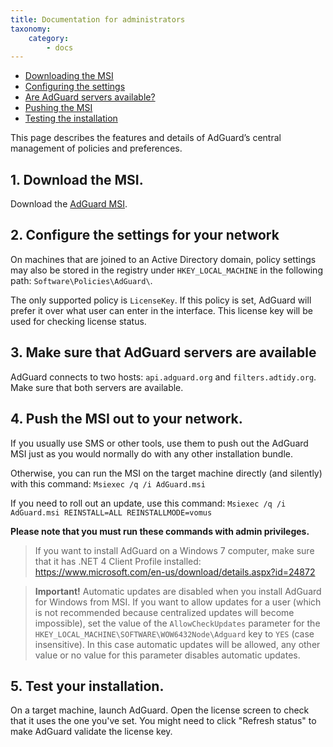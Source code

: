 ```yaml
---
title: Documentation for administrators
taxonomy:
    category:
        - docs
---
```


*   [Downloading the MSI](#msi-download)
*   [Configuring the settings](#settings-configuring)
*   [Are AdGuard servers available?](#servers-available)
*   [Pushing the MSI](#msi-push)
*   [Testing the installation](#installation-test)

This page describes the features and details of AdGuard’s central management of policies and preferences. 

<a name="msi-download"></a>

## 1. Download the MSI.

Download the [AdGuard MSI](https://cdn.adguard.com/distr/windows/AdGuard.msi).

<a name="settings-configuring"></a>

## 2. Configure the settings for your network

On machines that are joined to an Active Directory domain, policy settings may also be stored in the registry under  `HKEY_LOCAL_MACHINE` in the following path: `Software\Policies\AdGuard\`.

The only supported policy is `LicenseKey`. If this policy is set, AdGuard will prefer it over what user can enter in the interface. This license key will be used for checking license status.

<a name="servers-available"></a>

## 3. Make sure that AdGuard servers are available

AdGuard connects to two hosts: `api.adguard.org` and `filters.adtidy.org`. Make sure that both servers are available.

<a name="msi-push"></a>

## 4. Push the MSI out to your network.

If you usually use SMS or other tools, use them to push out the AdGuard MSI just as you would normally do with any other installation bundle.

Otherwise, you can run the MSI on the target machine directly (and silently) with this command:
`Msiexec /q /i AdGuard.msi`

If you need to roll out an update, use this command:
`Msiexec /q /i AdGuard.msi REINSTALL=ALL REINSTALLMODE=vomus`

**Please note that you must run these commands with admin privileges.**

> If you want to install AdGuard on a Windows 7 computer, make sure that it has .NET 4 Client Profile installed: https://www.microsoft.com/en-us/download/details.aspx?id=24872

>**Important!** Automatic updates are disabled when you install AdGuard for Windows from MSI. If you want to allow updates for a user (which is not recommended because centralized updates will become impossible), set the value of the `AllowCheckUpdates` parameter for the `HKEY_LOCAL_MACHINE\SOFTWARE\WOW6432Node\Adguard` key to `YES` (case insensitive). In this case automatic updates will be allowed, any other value or no value for this parameter disables automatic updates.

<a name="installation-test"></a>

## 5. Test your installation.

On a target machine, launch AdGuard. Open the license screen to check that it uses the one you've set. You might need to click "Refresh status" to make AdGuard validate the license key.
